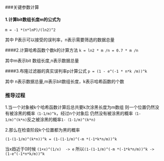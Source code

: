 <script type="text/javascript" src="http://cdn.mathjax.org/mathjax/latest/MathJax.js?config=default"></script>

###关键参数计算
#### 1.计算bit数组长度m的公式为
`m = -1 *(n*lnP)/(ln2)^2 `

其中 P表示可以接受的误判率，n表示需要筛选的数据总量

####2.计算哈希函数个数k的计算方法
`k = ln2 * m /n = 0.7 * m /n`

其中m表示bit 数组长度,n表示数据总量

####3.布隆过滤器的真实误判率p计算公式
`p = (1 - e^(-1 * n*k /m))^k`

其中 n表示数据总量,m表示bit数组长度，k表示哈希函数的个数

### 推导过程

1.当一个对象被k个哈希函数计算后总共要k次涂黑长度为m数组
则一个位置仍然没有被涂黑的概率`（1-1/m)^k`，经过n个对象后
仍然没有被涂黑的概率`（1-1/m)^(k*n)`反之被涂黑的概率`1-（1-1/m)^(k*n)`

2.那么在检查阶段k个位置都为黑的概率

`(1-(1-1/m)^(k*n))^k = (1-(1-1/m)^(-m *(-1*k*n/m))^k`

当x趋近于0时候 `(1+x)^(1/x)  -> e`
所以`(1-(1-1/m)^(-m *(-1*k*n/m))^k -> (1-e^(-1*n*k/m))^k`

